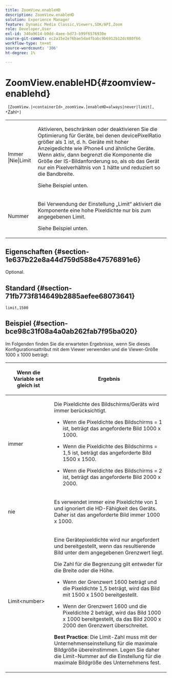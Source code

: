 ```yaml
---
title: ZoomView.enableHD
description: ZoomView.enableHD
solution: Experience Manager
feature: Dynamic Media Classic,Viewers,SDK/API,Zoom
role: Developer,User
exl-id: 340a9614-b9dd-4aee-bd73-b99f6576930e
source-git-commit: ec2a15e2e76bae5da4fbabc9b6912b12dc080f66
workflow-type: tm+mt
source-wordcount: '306'
ht-degree: 1%

---
```


# ZoomView.enableHD{#zoomview-enablehd}

` [ZoomView.|<containerId>_zoomView.]enableHD=always|never|limit[, *`Zahl`*]`

<table id="table_0BEA0B5FFDF64E5594B534B2A87A6D88"> 
 <tbody> 
  <tr> 
   <td colname="col1"> <p> Immer <span class="codeph">|Nie|Limit</span> </p> </td> 
   <td colname="col2"> <p> Aktivieren, beschränken oder deaktivieren Sie die Optimierung für Geräte, bei denen <span class="codeph"> devicePixelRatio</span> größer als <span class="codeph"> 1</span> ist, d. h. Geräte mit hoher Anzeigedichte wie iPhone4 und ähnliche Geräte. Wenn aktiv, dann begrenzt die Komponente die Größe der IS-Bildanforderung so, als ob das Gerät nur ein Pixelverhältnis von <span class="codeph"> 1</span> hätte und reduziert so die Bandbreite. </p> <p>Siehe Beispiel unten. </p> </td> 
  </tr> 
  <tr> 
   <td colname="col1"> <p> <span class="codeph"><span class="varname"> Nummer</span></span> </p> </td> 
   <td colname="col2"> <p> Bei Verwendung der Einstellung „Limit“ aktiviert die Komponente eine hohe Pixeldichte nur bis zum angegebenen Limit. </p> <p>Siehe Beispiel unten. </p> </td> 
  </tr> 
 </tbody> 
</table>

## Eigenschaften {#section-1e637b22e8a44d759d588e47576891e6}

Optional.

## Standard {#section-71fb773f814649b2885aefee68073641}

`limit,1500`

## Beispiel {#section-bce98c31f08a4a0ab262fab7f95ba020}

Im Folgenden finden Sie die erwarteten Ergebnisse, wenn Sie dieses Konfigurationsattribut mit dem Viewer verwenden und die Viewer-Größe 1000 x 1000 beträgt:

<table id="table_F97FEDA0EE1B4EF6AC9FF9060548ACA4"> 
 <thead> 
  <tr> 
   <th colname="col1" class="entry"> <p>Wenn die Variable set gleich ist </p> </th> 
   <th colname="col2" class="entry"> <p>Ergebnis </p> </th> 
  </tr>
 </thead>
 <tbody> 
  <tr> 
   <td colname="col1"> <p><span class="codeph"> immer</span> </p> </td> 
   <td colname="col2"> <p>Die Pixeldichte des Bildschirms/Geräts wird immer berücksichtigt.</p> <p> 
     <ul id="ul_D8F31FDFCDB74B75A3B1BFBEE33AF2E2"> 
      <li id="li_8A1C6DCCE10545349C73029729211BB2"> <p>Wenn die Pixeldichte des Bildschirms = 1 ist, beträgt das angeforderte Bild 1000 x 1000. </p> </li> 
      <li id="li_884156A34AC64B4E9B3ACC4C25EB710F"> <p>Wenn die Pixeldichte des Bildschirms = 1,5 ist, beträgt das angeforderte Bild 1500 x 1500. </p> </li> 
      <li id="li_7EC699284A7F4E679E512C3DA8B5454F"> <p>Wenn die Pixeldichte des Bildschirms = 2 ist, beträgt das angeforderte Bild 2000 x 2000. </p> </li> 
     </ul> </p> </td> 
  </tr> 
  <tr> 
   <td colname="col1"> <p><span class="codeph"> nie</span> </p> </td> 
   <td colname="col2"> <p>Es verwendet immer eine Pixeldichte von 1 und ignoriert die HD-Fähigkeit des Geräts. Daher ist das angeforderte Bild immer 1000 x 1000. </p> </td> 
  </tr> 
  <tr> 
   <td colname="col1"> <p><span class="codeph"> Limit&lt;number&gt;</span> </p> </td> 
   <td colname="col2"> <p>Eine Gerätepixeldichte wird nur angefordert und bereitgestellt, wenn das resultierende Bild unter dem angegebenen Grenzwert liegt. </p> <p>Die Zahl für die Begrenzung gilt entweder für die Breite oder die Höhe. </p> <p> 
     <ul id="ul_CEC06B2280164951BA1A0ADED99E8050"> 
      <li id="li_CA7A0980ACC54690A4F212DF53E2DC8A"> <p>Wenn der Grenzwert 1600 beträgt und die Pixeldichte 1,5 beträgt, wird das Bild mit 1500 x 1500 bereitgestellt. </p> </li> 
      <li id="li_A4AAD7FBFA0347B082789511CA6768A5"> <p>Wenn der Grenzwert 1600 und die Pixeldichte 2 beträgt, wird das Bild 1000 x 1000 bereitgestellt, da das Bild 2000 x 2000 den Grenzwert überschreitet. </p> </li> 
     </ul> </p> <p><b>Best Practice</b>: Die Limit-Zahl muss mit der Unternehmenseinstellung für die maximale Bildgröße übereinstimmen. Legen Sie daher die Limit-Nummer auf die Einstellung für die maximale Bildgröße des Unternehmens fest. </p> </td> 
  </tr> 
 </tbody> 
</table>
